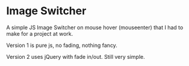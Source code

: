# Image Switcher #

A simple JS Image Switcher on mouse hover (mouseenter) that I had
to make for a project at work.

Version 1 is pure js, no fading, nothing fancy.

Version 2 uses jQuery with fade in/out. Still very simple.
